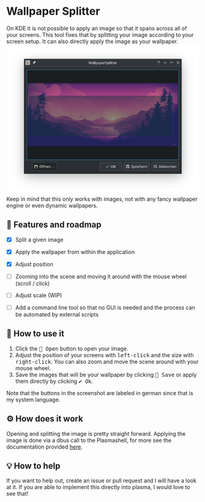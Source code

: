 # Wallpaper Splitter

On KDE it is not possible to apply an image so that it spans across all of your screens.
This tool fixes that by splitting your image according to your screen setup.
It can also directly apply the image as your wallpaper.
![img.png](docs/img.png)
Keep in mind that this only works with images, not with any fancy wallpaper engine or even dynamic wallpapers.


## 🚀 Features and roadmap

- [x] Split a given image
- [x] Apply the wallpaper from within the application
- [x] Adjust position
- [ ] Zooming into the scene and moving it around with the mouse wheel (scroll / click)
- [ ] Adjust scale (WIP)
- [ ] Add a command line tool so that no GUI is needed and the process can be automated by external scripts


## 💭 How to use it

1. Click the <kbd>📂 Open</kbd> button to open your image.
2. Adjust the position of your screens with <kbd>left-click</kbd> and the size with <kbd>right-click</kbd>.
   You can also zoom and move the scene around with your mouse wheel.
3. Save the images that will be your wallpaper by clicking <kbd>💾 Save</kbd> or
   apply them directly by clicking <kbd>✔️ Ok</kbd>.

Note that the buttons in the screenshot are labeled in german since that is my system language.


## ⚙️ How does it work

Opening and splitting the image is pretty straight forward.
Applying the image is done via a dbus call to the Plasmashell,
for more see the documentation provided [here](https://develop.kde.org/docs/plasma/scripting/api/).


## 💡 How to help

If you want to help out, create an issue or pull request and I will have a look at it.
If you are able to implement this directly into plasma, I would love to see that!
